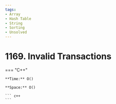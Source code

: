 ```yaml
---
tags:
- Array
- Hash Table
- String
- Sorting
- Unsolved
---
```



# 1169. Invalid Transactions

=== "C++"

    **Time:** O()

    **Space:** O()

    ``` c++
    ```